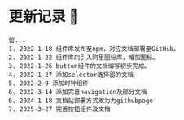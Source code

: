 # 更新记录 :tada:
    留...
    1. 2022-1-18 组件库发布至npm，对应文档部署至GitHub。
    2. 2022-1-22 组件库内引入阿里图标库，增加图标。 
    3. 2022-1-26 button组件的文档编写初步完成。 
    4. 2022-1-27 添加selector选择器的文档
    5. 2022-2-9 添加时钟组件
    6. 2022-3-14 添加完善navigation及部分文档
    6. 2024-1-18 文档站部署方式改为为githubpage
    7. 2025-3-27 完善按钮组件及文档
